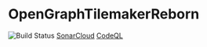 # OpenGraphTilemakerReborn

![Build Status](https://github.com/michaelvolz/OpenGraphTilemakerReborn/actions/workflows/dotnet.yml/badge.svg)
[SonarCloud](https://github.com/michaelvolz/OpenGraphTilemakerReborn/actions/workflows/sonarcloud.yml/badge.svg)
[CodeQL](https://github.com/michaelvolz/OpenGraphTilemakerReborn/actions/workflows/codeql.yml/badge.svg)
